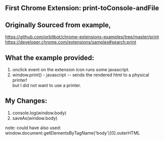 ## First Chrome Extension: print-toConsole-andFile
## Originally Sourced from example,
https://github.com/orbitbot/chrome-extensions-examples/tree/master/print
<br>https://developer.chrome.com/extensions/samples#search:print</br>

## What the example provided:
  1) onclick event on the extension icon runs some javascript.
  2) window.print() - javascript -- sends the rendered html to a physical printer! 
  <br>but I did not want to use a printer.</br>

## My Changes:
  1) console.log(window.body)
  2) saveAs(window.body)

  note: could have also used: 
  <br>window.document.getElementsByTagName('body')[0].outerHTML</br>
